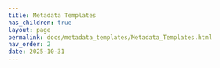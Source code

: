 ```yaml
---
title: Metadata Templates
has_children: true
layout: page
permalink: docs/metadata_templates/Metadata_Templates.html
nav_order: 2
date: 2025-10-31
---
```


